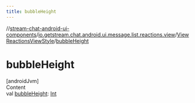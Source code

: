 ```yaml
---
title: bubbleHeight
---
```

//[stream-chat-android-ui-components](../../../index.md)/[io.getstream.chat.android.ui.message.list.reactions.view](../index.md)/[ViewReactionsViewStyle](index.md)/[bubbleHeight](bubbleHeight.md)



# bubbleHeight  
[androidJvm]  
Content  
val [bubbleHeight](bubbleHeight.md): [Int](https://kotlinlang.org/api/latest/jvm/stdlib/kotlin/-int/index.html)  



